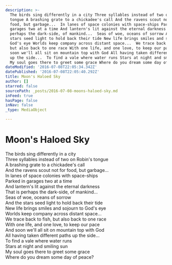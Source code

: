 ```yaml
---
description: >-
  The birds sing differently in a city Three syllables instead of two on Robin's
  tongue A brashing grate to a chickadee's call And the ravens scout not for
  food, but garbage...  In lanes of space colonies with space-ships Parked in
  garages two at a time And lantern's lit against the eternal darkness That is
  perhaps the dark-side, of mankind...  Seas of woe, oceans of sorrow And the
  stars seed light to hold back their tide New life brings smiles and sojourn to
  God's eye Worlds keep company across distant space...  We trace back to fish,
  but also back to one race With one life, and one love, to keep our pace And
  soon we'll all sit on mountain top with God All having taken different paths
  up the side...  To find a vale where water runs Stars at night and smiling sun
  My soul goes there to greet some grace Where do you dream some day of peace?
dateModified: '2016-07-08T22:05:34.342Z'
datePublished: '2016-07-08T22:05:40.292Z'
title: Moon's Haloed Sky
author: []
starred: false
sourcePath: _posts/2016-07-08-moons-haloed-sky.md
inFeed: true
hasPage: false
inNav: false
_type: MediaObject

---
```

# Moon's Haloed Sky

The birds sing differently in a city  
Three syllables instead of two on Robin's tongue  
A brashing grate to a chickadee's call  
And the ravens scout not for food, but garbage...  
In lanes of space colonies with space-ships  
Parked in garages two at a time  
And lantern's lit against the eternal darkness  
That is perhaps the dark-side, of mankind...  
Seas of woe, oceans of sorrow  
And the stars seed light to hold back their tide  
New life brings smiles and sojourn to God's eye  
Worlds keep company across distant space...  
We trace back to fish, but also back to one race  
With one life, and one love, to keep our pace  
And soon we'll all sit on mountain top with God  
All having taken different paths up the side...  
To find a vale where water runs  
Stars at night and smiling sun  
My soul goes there to greet some grace  
Where do you dream some day of peace?